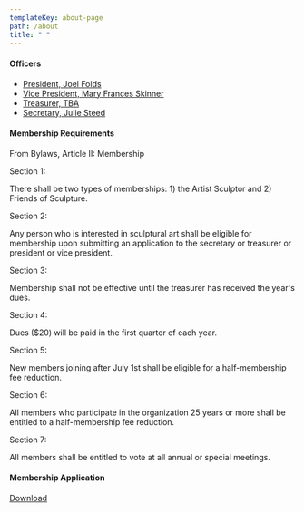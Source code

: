 ```yaml
---
templateKey: about-page
path: /about
title: " "
---
```

<div class="">
  <h4>Officers</h4>
  <ul>

<p style="color:red;">
    <li><a href="mailto:jkfolds@swbell.net">President, Joel Folds</a></li>
    <li><a href="mailto:sculptiowa@gmail.com">Vice President, Mary Frances Skinner</a></li>
    <li><a href="mailto:jkfolds@swbell.net">Treasurer, TBA</a></li>
    <li><a href="mailto:jsteed109@yahoo.com">Secretary, Julie Steed</a></li>
  </p>

</ul>
  <h4>Membership Requirements</h4>
  <p>
From Bylaws, Article II: Membership

Section 1:

There shall be two types of memberships: 1) the Artist Sculptor and 2) Friends of Sculpture.

Section 2:

Any person who is interested in sculptural art shall be eligible for membership upon submitting an application to the secretary or treasurer or president or vice president.

Section 3:

Membership shall not be effective until the treasurer has received the year's dues.

Section 4:

Dues ($20) will be paid in the first quarter of each year.

Section 5:

New members joining after July 1st shall be eligible for a half-membership fee reduction.

Section 6:

All members who participate in the organization 25 years or more shall be entitled to a half-membership fee reduction.

Section 7:

All members shall be entitled to vote at all annual or special meetings.

  </p>
  <h4>Membership Application</h4>
  <a download href="bylawsb.doc">Download</a>
</div>